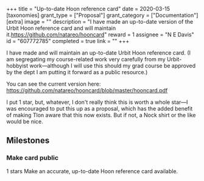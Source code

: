 +++
title = "Up-to-date Hoon reference card"
date = 2020-03-15
[taxonomies]
grant_type = ["Proposal"]
grant_category = ["Documentation"]
[extra]
image = ""
description = "I have made an up-to-date version of the Urbit Hoon reference card and will maintain it.https://github.com/natareo/hooncard"
reward = 1
assignee = "N E Davis"
id = "607772785"
completed = true
link = ""
+++

I have made and will maintain an up-to-date Urbit Hoon reference card. (I am segregating my course-related work very carefully from my Urbit-hobbyist work—although I will use this should my grad course be approved by the dept I am putting it forward as a public resource.)

You can see the current version here: https://github.com/natareo/hooncard/blob/master/hooncard.pdf

I put 1 star, but, whatever, I don't really think this is worth a whole star—I was encouraged to put this up as a proposal, which has the added benefit of making Tlon aware that this now exists. But if not, a Nock shirt or the like would be nice.

## Milestones

### Make card public

1 stars
Make an accurate, up-to-date Hoon reference card available.
